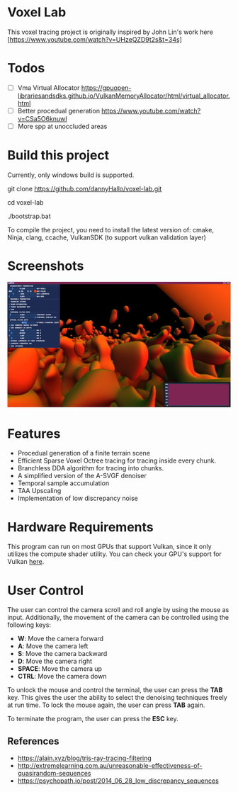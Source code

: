 # Voxel Lab

This voxel tracing project is originally inspired by John Lin's work here [https://www.youtube.com/watch?v=UHzeQZD9t2s&t=34s]

# Todos

- [ ] Vma Virtual Allocator https://gpuopen-librariesandsdks.github.io/VulkanMemoryAllocator/html/virtual_allocator.html
- [ ] Better procedual generation https://www.youtube.com/watch?v=CSa5O6knuwI
- [ ] More spp at unoccluded areas

# Build this project

Currently, only windows build is supported.

git clone https://github.com/dannyHallo/voxel-lab.git

cd voxel-lab

./bootstrap.bat

To compile the project, you need to install the latest version of:
cmake,
Ninja,
clang,
ccache,
VulkanSDK (to support vulkan validation layer)

# Screenshots

![Simple Voxelized Terrain](./misc/imgs/simple-voxelized-terrain.png)

# Features

- Procedual generation of a finite terrain scene
- Efficient Sparse Voxel Octree tracing for tracing inside every chunk.
- Branchless DDA algorithm for tracing into chunks.
- A simplified version of the A-SVGF denoiser
- Temporal sample accumulation
- TAA Upscaling
- Implementation of low discrepancy noise

# Hardware Requirements

This program can run on most GPUs that support Vulkan, since it only utilizes the compute shader utility.
You can check your GPU's support for Vulkan [here](https://vulkan.gpuinfo.org/).

# User Control

The user can control the camera scroll and roll angle by using the mouse as input. Additionally, the movement of the camera can be controlled using the following keys:

- **W**: Move the camera forward
- **A**: Move the camera left
- **S**: Move the camera backward
- **D**: Move the camera right
- **SPACE**: Move the camera up
- **CTRL**: Move the camera down

To unlock the mouse and control the terminal, the user can press the **TAB** key. This gives the user the ability to select the denoising techniques freely at run time. To lock the mouse again, the user can press **TAB** again.

To terminate the program, the user can press the **ESC** key.

## References

- https://alain.xyz/blog/tris-ray-tracing-filtering
- http://extremelearning.com.au/unreasonable-effectiveness-of-quasirandom-sequences
- https://psychopath.io/post/2014_06_28_low_discrepancy_sequences
